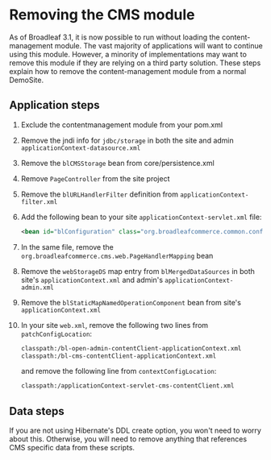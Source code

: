 # Removing the CMS module

As of Broadleaf 3.1, it is now possible to run without loading the content-management module. The vast majority of applications will want to continue using this module. However, a minority of implementations may want to remove this module if they are relying on a third party solution. These steps explain how to remove the content-management module from a normal DemoSite.

## Application steps

1. Exclude the contentmanagement module from your pom.xml

2. Remove the jndi info for `jdbc/storage` in both the site and admin `applicationContext-datasource.xml`

3. Remove the `blCMSStorage` bean from core/persistence.xml

4. Remove `PageController` from the site project

5. Remove the `blURLHandlerFilter` definition from `applicationContext-filter.xml`

6. Add the following bean to your site `applicationContext-servlet.xml` file:

    ```xml
    <bean id="blConfiguration" class="org.broadleafcommerce.common.config.RuntimeEnvironmentPropertiesConfigurer"/>
    ```

7. In the same file, remove the `org.broadleafcommerce.cms.web.PageHandlerMapping` bean

8. Remove the `webStorageDS` map entry from `blMergedDataSources` in both site's `applicationContext.xml` and admin's `applicationContext-admin.xml`

9. Remove the `blStaticMapNamedOperationComponent` bean from site's `applicationContext.xml`

9. In your site `web.xml`, remove the following two lines from `patchConfigLocation`:

    ```xml
    classpath:/bl-open-admin-contentClient-applicationContext.xml
    classpath:/bl-cms-contentClient-applicationContext.xml
    ```

    and remove the following line from `contextConfigLocation`:

    ```xml
    classpath:/applicationContext-servlet-cms-contentClient.xml
    ```

## Data steps

If you are not using Hibernate's DDL create option, you won't need to worry about this. Otherwise, you will need to remove anything that references CMS specific data from these scripts.


  
